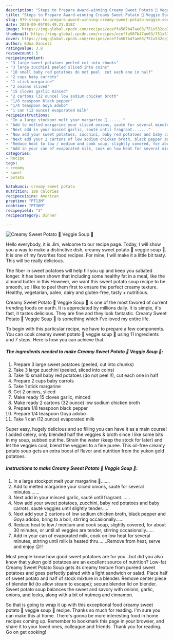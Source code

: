 ```yaml
---
description: "Steps to Prepare Award-winning Creamy Sweet Potato 🍠 Veggie Soup 🍜"
title: "Steps to Prepare Award-winning Creamy Sweet Potato 🍠 Veggie Soup 🍜"
slug: 979-steps-to-prepare-award-winning-creamy-sweet-potato-veggie-soup
date: 2020-09-05T09:49:21.018Z
image: https://img-global.cpcdn.com/recipes/eceffa507b47ae03/751x532cq70/creamy-sweet-potato-🍠-veggie-soup-🍜-recipe-main-photo.jpg
thumbnail: https://img-global.cpcdn.com/recipes/eceffa507b47ae03/751x532cq70/creamy-sweet-potato-🍠-veggie-soup-🍜-recipe-main-photo.jpg
cover: https://img-global.cpcdn.com/recipes/eceffa507b47ae03/751x532cq70/creamy-sweet-potato-🍠-veggie-soup-🍜-recipe-main-photo.jpg
author: Edna Daniels
ratingvalue: 3.8
reviewcount: 5
recipeingredient:
- "3 large sweet potatoes peeled cut into chunks"
- "3 large zucchini peeled sliced into coins"
- "10 small baby red potatoes do not peel  cut each one in half"
- "2 cups baby carrots"
- "1 stick margarine"
- "2 onions sliced"
- "15 cloves garlic minced"
- "2 cartons (32 ounce) low sodium chicken broth"
- "1/8 teaspoon black pepper"
- "1/4 teaspoon Goya adobo"
- "1 can (12 ounce) evaporated milk"
recipeinstructions:
- "In a large stockpot melt your margarine 🧈......."
- "Add to melted margarine your sliced onions, sauté for several minutes......."
- "Next add in your minced garlic, sauté until fragrant......."
- "Now add your sweet potatoes, zucchini, baby red potatoes and baby carrots, sauté veggies until slightly tender....."
- "Next add your 2 cartons of low sodium chicken broth, black pepper and Goya adobo, bring to a boil, stirring occasionally......"
- "Reduce heat to low / medium and cook soup, slightly covered, for about 30 minutes, or until all veggies are tender, stirring occasionally......"
- "Add in your can of evaporated milk, cook on low heat for several minutes, stirring until milk is heated thru.......Remove from heat, serve and enjoy 😉!!"
categories:
- Recipe
tags:
- creamy
- sweet
- potato

katakunci: creamy sweet potato 
nutrition: 188 calories
recipecuisine: American
preptime: "PT13M"
cooktime: "PT36M"
recipeyield: "3"
recipecategory: Dinner

---
```



![Creamy Sweet Potato 🍠 Veggie Soup 🍜](https://img-global.cpcdn.com/recipes/eceffa507b47ae03/751x532cq70/creamy-sweet-potato-🍠-veggie-soup-🍜-recipe-main-photo.jpg)

Hello everybody, it is Jim, welcome to our recipe page. Today, I will show you a way to make a distinctive dish, creamy sweet potato 🍠 veggie soup 🍜. It is one of my favorites food recipes. For mine, I will make it a little bit tasty. This will be really delicious.

The fiber in sweet potatoes will help fill you up and keep you satiated longer. It has been shown that including some healthy fat in a meal, like the almond butter in this However, we want this sweet potato soup recipe to be smooth, so I like to peel them first to ensure the perfect creamy texture. Healthy, vegetarian, paleo, dairy and gluten-free, tasty + nutritious.

Creamy Sweet Potato 🍠 Veggie Soup 🍜 is one of the most favored of current trending foods on earth. It is appreciated by millions daily. It is simple, it's fast, it tastes delicious. They are fine and they look fantastic. Creamy Sweet Potato 🍠 Veggie Soup 🍜 is something which I've loved my entire life.


To begin with this particular recipe, we have to prepare a few components. You can cook creamy sweet potato 🍠 veggie soup 🍜 using 11 ingredients and 7 steps. Here is how you can achieve that.

<!--inarticleads1-->

##### The ingredients needed to make Creamy Sweet Potato 🍠 Veggie Soup 🍜:

1. Prepare 3 large sweet potatoes (peeled, cut into chunks)
1. Take 3 large zucchini (peeled, sliced into coins)
1. Take 10 small baby red potatoes (do not peel !!), cut each one in half
1. Prepare 2 cups baby carrots
1. Take 1 stick margarine
1. Get 2 onions, sliced
1. Make ready 15 cloves garlic, minced
1. Make ready 2 cartons (32 ounce) low sodium chicken broth
1. Prepare 1/8 teaspoon black pepper
1. Prepare 1/4 teaspoon Goya adobo
1. Take 1 can (12 ounce) evaporated milk


Super easy, hugely delicious and so filling you can have it as a main course! I added celery, only blended half the veggies &amp; broth since I like some bits in my soup, subbed out the. Strain the water (keep the stock for later) and let the veggies cool, blend the veggies to a fine puree. This oil-free creamy potato soup gets an extra boost of flavor and nutrition from the yukon gold potatoes. 

<!--inarticleads2-->

##### Instructions to make Creamy Sweet Potato 🍠 Veggie Soup 🍜:

1. In a large stockpot melt your margarine 🧈.......
1. Add to melted margarine your sliced onions, sauté for several minutes.......
1. Next add in your minced garlic, sauté until fragrant.......
1. Now add your sweet potatoes, zucchini, baby red potatoes and baby carrots, sauté veggies until slightly tender.....
1. Next add your 2 cartons of low sodium chicken broth, black pepper and Goya adobo, bring to a boil, stirring occasionally......
1. Reduce heat to low / medium and cook soup, slightly covered, for about 30 minutes, or until all veggies are tender, stirring occasionally......
1. Add in your can of evaporated milk, cook on low heat for several minutes, stirring until milk is heated thru.......Remove from heat, serve and enjoy 😉!!


Most people know how good sweet potatoes are for you…but did you also know that yukon gold potatoes are an excellent source of nutrition? Low-fat Creamy Sweet Potato Soup gets its creamy texture from pureed sweet potatoes and goes perfectly paired with a light sandwich or salad. Place half of sweet potato and half of stock mixture in a blender. Remove center piece of blender lid (to allow steam to escape); secure blender lid on blender. Sweet potato soup balances the sweet and savory with onions, garlic, onions, and leeks, along with a bit of nutmeg and cinnamon. 

So that is going to wrap it up with this exceptional food creamy sweet potato 🍠 veggie soup 🍜 recipe. Thanks so much for reading. I'm sure you can make this at home. There's gonna be more interesting food in home recipes coming up. Remember to bookmark this page in your browser, and share it to your loved ones, colleague and friends. Thank you for reading. Go on get cooking!
